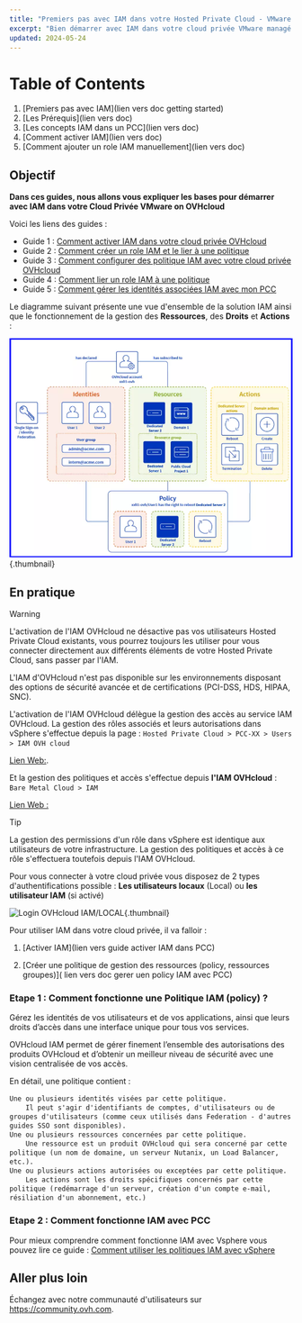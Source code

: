 ```yaml
---
title: "Premiers pas avec IAM dans votre Hosted Private Cloud - VMware On OVHcloud"
excerpt: "Bien démarrer avec IAM dans votre cloud privée VMware managé par OVH"
updated: 2024-05-24
---
```


# Table of Contents
1. [Premiers pas avec IAM](lien vers doc getting started)
1. [Les Prérequis](lien vers doc)
2. [Les concepts IAM dans un PCC](lien vers doc)
3. [Comment activer IAM](lien vers doc)
4. [Comment ajouter un role IAM manuellement](lien vers doc)

## Objectif
  
**Dans ces guides, nous allons vous expliquer les bases pour démarrer avec IAM dans votre Cloud Privée VMware on OVHcloud** 

Voici les liens des guides :

- Guide 1 : [Comment activer IAM dans votre cloud privée OVHcloud](/pages/hosted_private_cloud/hosted_private_cloud_powered_by_vmware/vmware_iam_enable#Objectif)
- Guide 2 : [Comment créer un role IAM et le lier à une politique](/pages/hosted_private_cloud/hosted_private_cloud_powered_by_vmware/vmware_iam_role)
- Guide 3 : [Comment configurer des politique IAM avec votre cloud privée OVHcloud](/pages/hosted_private_cloud/hosted_private_cloud_powered_by_vmware/vmware_iam_policy)
- Guide 4 : [Comment lier un role IAM à une politique](/pages/hosted_private_cloud/hosted_private_cloud_powered_by_vmware/vmware_iam_role_policy)
- Guide 5 : [Comment gérer les identités associées IAM avec mon PCC](/home/pbgarcia/Documents/GIT/doc3/docs/pages/hosted_private_cloud/hosted_private_cloud_powered_by_vmware/vmware_iam_actions)


Le diagramme suivant présente une vue d'ensemble de la solution IAM ainsi que le fonctionnement de la gestion des **Ressources**, des **Droits** et **Actions** :

![Schema IAM](images/iam_schema.png){.thumbnail}


## En pratique

> [!WARNING]
> L'activation de l'IAM OVHcloud ne désactive pas vos utilisateurs Hosted Private Cloud existants, vous pourrez toujours les utiliser pour vous connecter directement aux différents éléments de votre Hosted Private Cloud, sans passer par l'IAM.
>
> L'IAM d'OVHcloud n'est pas disponible sur les environnements disposant des options de sécurité avancée et de certifications (PCI-DSS, HDS, HIPAA, SNC).


L'activation de l'IAM OVHcloud délègue la gestion des accès au service IAM OVHcloud. La gestion des rôles associés et leurs autorisations dans vSphere s'effectue depuis la page : `Hosted Private Cloud > PCC-XX > Users > IAM OVH cloud`

[Lien Web:](https://www.ovh.com/manager/#/dedicated/dedicated_cloud/pcc-X-X-X-X/users). 

Et la gestion des politiques et accès s'effectue depuis **l'IAM OVHcloud** : `Bare Metal Cloud > IAM`

[Lien Web :](https://www.ovh.com/manager/#/iam/dashboard/policies)

> [!TIP]
> La gestion des permissions d'un rôle dans vSphere est identique aux utilisateurs de votre infrastructure. La gestion des politiques et accès à ce rôle s'effectuera toutefois depuis l'IAM OVHcloud.

Pour vous connecter à votre cloud privée vous disposez de 2 types d'authentifications possible : **Les utilisateurs locaux** (Local) ou **les utilisateur IAM** (si activé)

![Login OVHcloud IAM/LOCAL](images/image-01.png){.thumbnail}

Pour utiliser IAM dans votre cloud privée, il va falloir : 

1. [Activer IAM](lien vers guide activer IAM dans PCC)

2. [Créer une politique de gestion des ressources (policy, ressources groupes)]( lien vers doc gerer uen policy IAM avec PCC)  
  

### Etape 1 : Comment fonctionne une Politique IAM (policy) ?

Gérez les identités de vos utilisateurs et de vos applications, ainsi que leurs droits d’accès dans une interface unique pour tous vos services. 

OVHcloud IAM permet de gérer finement l’ensemble des autorisations des produits OVHcloud et d’obtenir un meilleur niveau de sécurité avec une vision centralisée de vos accès.

En détail, une politique contient :

    Une ou plusieurs identités visées par cette politique.
        Il peut s'agir d'identifiants de comptes, d'utilisateurs ou de groupes d'utilisateurs (comme ceux utilisés dans Federation - d'autres guides SSO sont disponibles).
    Une ou plusieurs ressources concernées par cette politique.
        Une ressource est un produit OVHcloud qui sera concerné par cette politique (un nom de domaine, un serveur Nutanix, un Load Balancer, etc.).
    Une ou plusieurs actions autorisées ou exceptées par cette politique.
        Les actions sont les droits spécifiques concernés par cette politique (redémarrage d'un serveur, création d'un compte e-mail, résiliation d'un abonnement, etc.)

  
### Etape 2 : Comment fonctionne IAM avec PCC
  
  
Pour mieux comprendre comment fonctionne IAM avec Vsphere vous pouvez lire ce guide : [Comment utiliser les politiques IAM avec vSphere](https://help.ovhcloud.com/csm/fr-vmware-use-iam-vsphere?id=kb_article_view&sysparm_article=KB0059059)
  
  
## Aller plus loin
  
Échangez avec notre communauté d'utilisateurs sur <https://community.ovh.com>.


